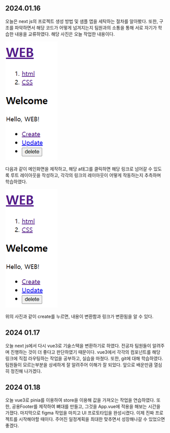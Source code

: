 ## 2024.01.16
오늘은 next js의 프로젝트 생성 방법 및 샘플 앱을 세탁하는 절차를 알아봤다.
또한, 구조를 파악하면서 해당 코드가 어떻게 넘겨지는지 팀원과의 소통을 통해 서로 자기가 학습한 내용을 교류하였다.
해당 사진은 오늘 작업한 내용이다.

![1](img/메인화면.PNG)

다음과 같이 메인화면을 제작하고, 해당 a태그를 클릭하면 해당 링크로 넘어갈 수 있도록 루트 레이아웃을 작성하고, 각각의 링크의 레이아웃이 어떻게 작동하는지 추측하며 학습하였다.

![1](img/메인화면.PNG)

위의 사진과 같이 create를 누르면, 내용이 변환함과 링크가 변환됨을 알 수 있다.

## 2024 01.17
오늘 next js에서 다시 vue3로 기술스택을 변환하기로 하였다.
전공자 팀원들이 알려주며 진행하는 것이 더 좋다고 판단하였기 때문이다.
vue3에서 각각의 컴포넌트를 해당 링크에 직접 라우팅하는 작업을 공부하고, 실습을 마쳤다.
또한, git에 대해 학습하였다.
팀원들이 모르는부분을 상세하게 잘 알려주어 이해가 잘 되었다. 앞으로 배운만큼 열심히 정진해 나가겠다.

## 2024 01.18
오늘 vue3로 pinia를 이용하여 store을 이용해 값을 가져오는 작업을 연습하였다.
또한, 공용Footer를 제작하여 뼈대를 만들고, 그것을 App.vue에 적용을 해보는 시간을 가졌다. 마지막으로 figma 작업을 마치고 UI 프로토타입을 완성시켰다.
이제 진짜 프로젝트를 시작해야할 때이다. 주어진 일정계획을 최대한 맞추면서 성장해나갈 수 있었으면 좋겠다.